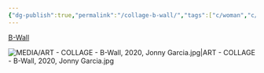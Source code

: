 ```yaml
---
{"dg-publish":true,"permalink":"/collage-b-wall/","tags":["c/woman","c/grafitti","c/colour-red","c/brick","collage/year-2020"],"created":"2024-06-28T12:56:47.000-04:00","updated":"2025-09-09T13:32:42.898-04:00"}
---
```



[B-Wall](https://www.instagram.com/p/B68-5HBB8O3/)

![MEDIA/ART - COLLAGE - B-Wall, 2020, Jonny Garcia.jpg|ART - COLLAGE - B-Wall, 2020, Jonny Garcia.jpg](/img/user/MEDIA/ART%20-%20COLLAGE%20-%20B-Wall,%202020,%20Jonny%20Garcia.jpg)
